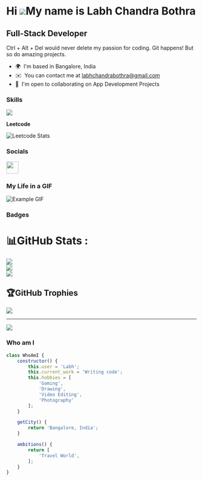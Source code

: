 Hi ![](https://user-images.githubusercontent.com/18350557/176309783-0785949b-9127-417c-8b55-ab5a4333674e.gif)My name is Labh Chandra Bothra
================================================================================================================================

Full-Stack Developer
--------------------

Ctrl + Alt + Del would never delete my passion for coding. Git happens! But so do amazing projects.

* 🌍  I'm based in Bangalore, India
* ✉️  You can contact me at [labhchandrabothra@gmail.com](mailto:labhchandrabothra@gmail.com)
* 🤝  I'm open to collaborating on App Development Projects



### Skills


<p align="left">
  <a href="https://skillicons.dev">
    <img src="https://skillicons.dev/icons?i=git,arduino,bootstrap,c,css,express,firebase,git,github,html,java,js,linux,matlab,mongodb,mysql,nodejs,npm,react" />
  </a>
</p>

<b>Leetcode</b>


![Leetcode Stats](https://leetcard.jacoblin.cool/Labh_Bothra?theme=light&font=Gelasio)


### Socials

<p align="left"> <a href="https://www.linkedin.com/in/labh-bothra-a031b9191/" target="_blank" rel="noreferrer"> <picture> <source media="(prefers-color-scheme: dark)" srcset="https://raw.githubusercontent.com/danielcranney/readme-generator/main/public/icons/socials/linkedin-dark.svg" /> <source media="(prefers-color-scheme: light)" srcset="https://raw.githubusercontent.com/danielcranney/readme-generator/main/public/icons/socials/linkedin.svg" /> <img src="https://raw.githubusercontent.com/danielcranney/readme-generator/main/public/icons/socials/linkedin.svg" width="32" height="32" /> </picture> </a></p>

### My Life in a GIF

![Example GIF](https://user-images.githubusercontent.com/74038190/212749443-0810e511-4f46-4492-96aa-3c110d7bc41a.gif)

### Badges

# 📊GitHub Stats :
![](https://github-readme-stats.vercel.app/api?username=labyeye&theme=radical&hide_border=false&include_all_commits=false&count_private=false)<br/>
![](https://github-readme-streak-stats.herokuapp.com/?user=labyeye&theme=radical&hide_border=false)<br/>
![](https://github-readme-stats.vercel.app/api/top-langs/?username=labyeye&theme=radical&hide_border=false&include_all_commits=false&count_private=false&layout=compact)

## 🏆GitHub Trophies
![](https://github-trophies.vercel.app/?username=labyeye&theme=radical&no-frame=false&no-bg=false&margin-w=4)

---
[![](https://visitcount.itsvg.in/api?id=labyeye&icon=0&color=0)](https://visitcount.itsvg.in)


### Who am I


```javascript
class WhoAmI {
    constructor() {
        this.user = 'Labh';
        this.current_work = 'Writing code';
        this.hobbies = [
            'Gaming',
            'Drawing',
            'Video Editing',
            'Photography'
        ];
    }

    getCity() {
        return 'Bangalore, India';
    }

    ambitions() {
        return [
            'Travel World',
        ];
    }
}
